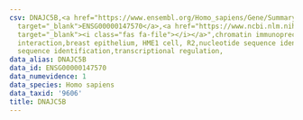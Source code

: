 ```yaml
---
csv: DNAJC5B,<a href="https://www.ensembl.org/Homo_sapiens/Gene/Summary?db=core;g=ENSG00000147570"
  target="_blank">ENSG00000147570</a>,<a href="https://www.ncbi.nlm.nih.gov/pubmed/22863008"
  target="_blank"><i class="fas fa-file"></i></a>",chromatin immunoprecipitation assay,direct
  interaction,breast epithelium, HME1 cell, R2,nucleotide sequence identification,nucleotide
  sequence identification,transcriptional regulation,
data_alias: DNAJC5B
data_id: ENSG00000147570
data_numevidence: 1
data_species: Homo sapiens
data_taxid: '9606'
title: DNAJC5B
---
```

